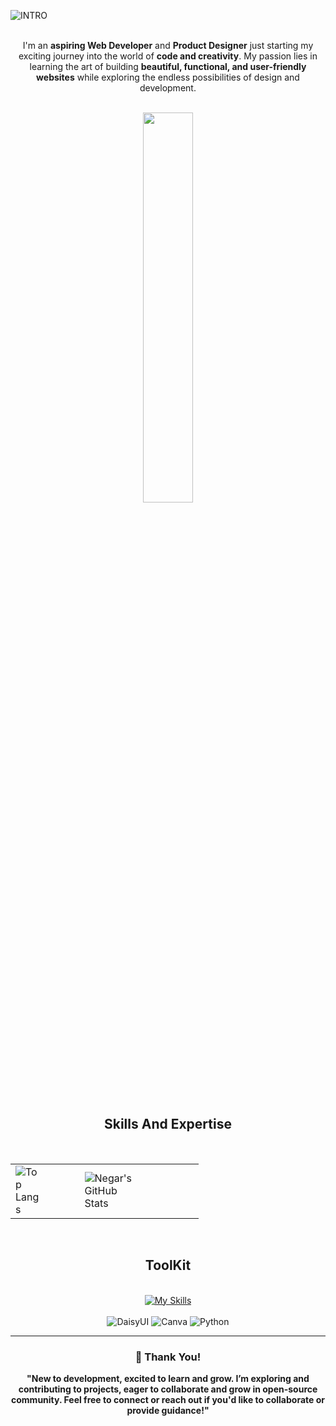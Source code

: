 ![INTRO](https://i.ibb.co.com/F8sL6G6/Assalamualaikum-I-Am-Negar.png "INTRO")
<br>
<br>

<div align="center">
  <p>
    I'm an <strong>aspiring Web Developer</strong> and <strong>Product Designer</strong> just starting my exciting journey into the world of <strong>code and creativity</strong>. My passion lies in learning the art of building <strong>beautiful, functional, and user-friendly websites</strong> while exploring the endless possibilities of design and development.
  </p>
</div>

<br>

<!-- Visitors -->
<div align="center">
  <a href="https://hits.seeyoufarm.com">
    <img src="https://hits.seeyoufarm.com/api/count/incr/badge.svg?url=https%3A%2F%2Fgithub.com%2FSheikhNegarSultana%2Fyour-repo-name&count_bg=%237D3C98&title_bg=%23FFFFFF00&icon=github.svg&icon_color=%23282048&title=Visitors&edge_flat=false&logo_bg=%23172347" width="40%" height="40%" />
  </a>
</div>


<br>
<!-- ToolKit -->
<div align="center">
  <h2>
    Skills And Expertise 
  </h2>
</div>

<br>

<div align="center">
  <table>
    <tr> 
      <!-- Top Languages -->
      <td> 
        <img src="https://github-readme-stats.vercel.app/api/top-langs/?username=SheikhNegarSultana&layout=donut&icons=true&theme=github_dark" alt="Top Langs" style="max-width: 45%; height: auto;" />
      </td> 
      <!-- GitHub Stats -->
      <td>
        <img src="https://github-readme-stats.vercel.app/api?username=SheikhNegarSultana&show_icons=true&theme=github_dark" alt="Negar's GitHub Stats" style="max-width: 45%; height: auto;" />
      </td>
    </tr>
  </table>
</div>

<br>

<!-- ToolKit -->
<div align="center">
  <h2>
    ToolKit 
  </h2>
</div>
<br>

<div align="center">
  <div align="center">
  <a href="https://skillicons.dev">
    <img src="https://skillicons.dev/icons?i=react,js,tailwind,figma,html,css,py,html,css,vscode" alt="My Skills"/>
  </a>
</div>
  <br>
  <img src="https://img.shields.io/badge/-DaisyUI-3A0B5B?style=for-the-badge&logo=daisyui&logoColor=white" alt="DaisyUI" />
  <img src="https://img.shields.io/badge/-Canva-00C4CC?style=for-the-badge&logo=canva&logoColor=white" alt="Canva" />
  <img src="https://img.shields.io/badge/-Python-3776AB?style=for-the-badge&logo=python&logoColor=white" alt="Python" />
</div>

 ---


<div align="center">

### 🌟 **Thank You!**

**"New to development, excited to learn and grow. I’m exploring and contributing to projects, eager to collaborate and grow in open-source community. Feel free to connect or reach out if you'd like to collaborate or provide guidance!"**


</div>



